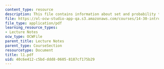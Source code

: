 ```yaml
---
content_type: resource
description: This file contains information about set and probability theory.
file: https://ol-ocw-studio-app-qa.s3.amazonaws.com/courses/14-30-introduction-to-statistical-method-in-economics-spring-2006/40c6e412c5bdddd806058187cf175b29_l1.pdf
file_type: application/pdf
learning_resource_types:
- Lecture Notes
ocw_type: OCWFile
parent_title: Lecture Notes
parent_type: CourseSection
resourcetype: Document
title: l1.pdf
uid: 40c6e412-c5bd-ddd8-0605-8187cf175b29
---
```

